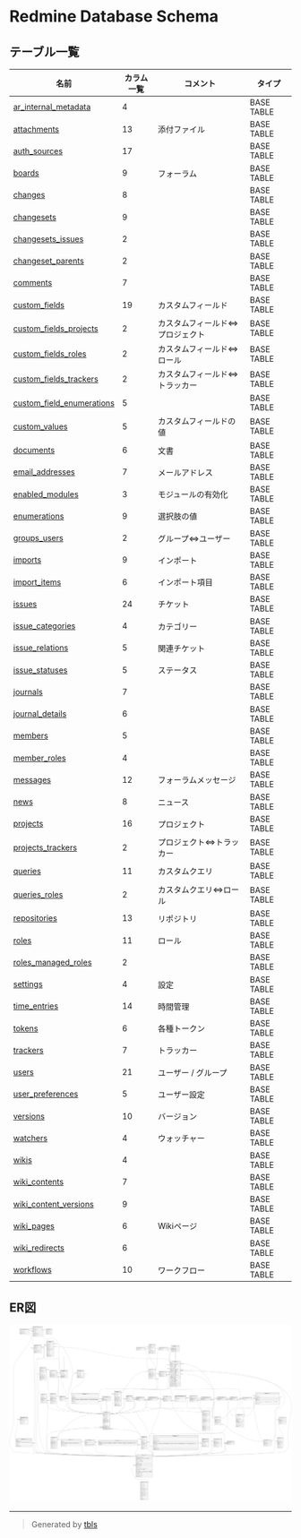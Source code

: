 # Redmine Database Schema

## テーブル一覧

| 名前                                                        | カラム一覧      | コメント                            | タイプ        |
| --------------------------------------------------------- | ---------- | ------------------------------- | ---------- |
| [ar_internal_metadata](ar_internal_metadata.md)           | 4          |                                 | BASE TABLE |
| [attachments](attachments.md)                             | 13         | 添付ファイル                          | BASE TABLE |
| [auth_sources](auth_sources.md)                           | 17         |                                 | BASE TABLE |
| [boards](boards.md)                                       | 9          | フォーラム                           | BASE TABLE |
| [changes](changes.md)                                     | 8          |                                 | BASE TABLE |
| [changesets](changesets.md)                               | 9          |                                 | BASE TABLE |
| [changesets_issues](changesets_issues.md)                 | 2          |                                 | BASE TABLE |
| [changeset_parents](changeset_parents.md)                 | 2          |                                 | BASE TABLE |
| [comments](comments.md)                                   | 7          |                                 | BASE TABLE |
| [custom_fields](custom_fields.md)                         | 19         | カスタムフィールド                       | BASE TABLE |
| [custom_fields_projects](custom_fields_projects.md)       | 2          | カスタムフィールド⇔プロジェクト                | BASE TABLE |
| [custom_fields_roles](custom_fields_roles.md)             | 2          | カスタムフィールド⇔ロール                   | BASE TABLE |
| [custom_fields_trackers](custom_fields_trackers.md)       | 2          | カスタムフィールド⇔トラッカー                 | BASE TABLE |
| [custom_field_enumerations](custom_field_enumerations.md) | 5          |                                 | BASE TABLE |
| [custom_values](custom_values.md)                         | 5          | カスタムフィールドの値                     | BASE TABLE |
| [documents](documents.md)                                 | 6          | 文書                              | BASE TABLE |
| [email_addresses](email_addresses.md)                     | 7          | メールアドレス                         | BASE TABLE |
| [enabled_modules](enabled_modules.md)                     | 3          | モジュールの有効化                       | BASE TABLE |
| [enumerations](enumerations.md)                           | 9          | 選択肢の値                           | BASE TABLE |
| [groups_users](groups_users.md)                           | 2          | グループ⇔ユーザー                       | BASE TABLE |
| [imports](imports.md)                                     | 9          | インポート                           | BASE TABLE |
| [import_items](import_items.md)                           | 6          | インポート項目                         | BASE TABLE |
| [issues](issues.md)                                       | 24         | チケット                            | BASE TABLE |
| [issue_categories](issue_categories.md)                   | 4          | カテゴリー                           | BASE TABLE |
| [issue_relations](issue_relations.md)                     | 5          | 関連チケット                          | BASE TABLE |
| [issue_statuses](issue_statuses.md)                       | 5          | ステータス                           | BASE TABLE |
| [journals](journals.md)                                   | 7          |                                 | BASE TABLE |
| [journal_details](journal_details.md)                     | 6          |                                 | BASE TABLE |
| [members](members.md)                                     | 5          |                                 | BASE TABLE |
| [member_roles](member_roles.md)                           | 4          |                                 | BASE TABLE |
| [messages](messages.md)                                   | 12         | フォーラムメッセージ                      | BASE TABLE |
| [news](news.md)                                           | 8          | ニュース                            | BASE TABLE |
| [projects](projects.md)                                   | 16         | プロジェクト                          | BASE TABLE |
| [projects_trackers](projects_trackers.md)                 | 2          | プロジェクト⇔トラッカー                    | BASE TABLE |
| [queries](queries.md)                                     | 11         | カスタムクエリ                         | BASE TABLE |
| [queries_roles](queries_roles.md)                         | 2          | カスタムクエリ⇔ロール                     | BASE TABLE |
| [repositories](repositories.md)                           | 13         | リポジトリ                           | BASE TABLE |
| [roles](roles.md)                                         | 11         | ロール                             | BASE TABLE |
| [roles_managed_roles](roles_managed_roles.md)             | 2          |                                 | BASE TABLE |
| [settings](settings.md)                                   | 4          | 設定                              | BASE TABLE |
| [time_entries](time_entries.md)                           | 14         | 時間管理                            | BASE TABLE |
| [tokens](tokens.md)                                       | 6          | 各種トークン                          | BASE TABLE |
| [trackers](trackers.md)                                   | 7          | トラッカー                           | BASE TABLE |
| [users](users.md)                                         | 21         | ユーザー / グループ                     | BASE TABLE |
| [user_preferences](user_preferences.md)                   | 5          | ユーザー設定                          | BASE TABLE |
| [versions](versions.md)                                   | 10         | バージョン                           | BASE TABLE |
| [watchers](watchers.md)                                   | 4          | ウォッチャー                          | BASE TABLE |
| [wikis](wikis.md)                                         | 4          |                                 | BASE TABLE |
| [wiki_contents](wiki_contents.md)                         | 7          |                                 | BASE TABLE |
| [wiki_content_versions](wiki_content_versions.md)         | 9          |                                 | BASE TABLE |
| [wiki_pages](wiki_pages.md)                               | 6          | Wikiページ                         | BASE TABLE |
| [wiki_redirects](wiki_redirects.md)                       | 6          |                                 | BASE TABLE |
| [workflows](workflows.md)                                 | 10         | ワークフロー                          | BASE TABLE |

## ER図

![er](schema.svg)

---

> Generated by [tbls](https://github.com/k1LoW/tbls)
